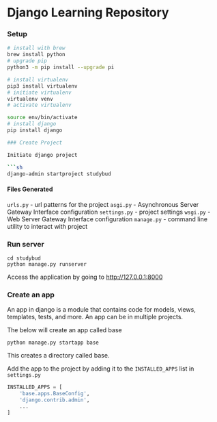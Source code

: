 # Django Learning Repository

### Setup

```sh
# install with brew
brew install python
# upgrade pip
python3 -m pip install --upgrade pi

# install virtualenv
pip3 install virtualenv
# initiate virtualenv
virtualenv venv
# activate virtualenv

source env/bin/activate
# install django
pip install django

### Create Project

Initiate django project

```sh
django-admin startproject studybud
```

#### Files Generated

`urls.py` - url patterns for the project
`asgi.py` - Asynchronous Server Gateway Interface configuration
`settings.py` - project settings
`wsgi.py` - Web Server Gateway Interface configuration
`manage.py` - command line utility to interact with project


### Run server

```
cd studybud
python manage.py runserver
```

Access the application by going to http://127.0.0.1:8000

### Create an app

An app in django is a module that contains code for models, views, templates, tests, and more. An app can be in multiple projects.

The below will create an app called base

```
python manage.py startapp base
```

This creates a directory called base.

Add the app to the project by adding it to the `INSTALLED_APPS` list in `settings.py`

```python
INSTALLED_APPS = [
    'base.apps.BaseConfig',
    'django.contrib.admin',
    ...
]
```

